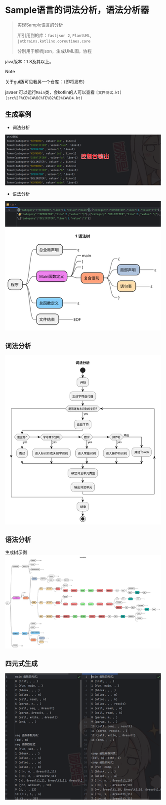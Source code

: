 # Sample语言的词法分析，语法分析器

> 实现Sample语言的分析
> 
> 所引用到的库：`fastjson 2`, `PlantUML`, `jetbrains.kotlinx.coroutines.core`
> 
> 分别用于解析json，生成UML图，协程

java版本：1.8及其以上。

> [!NOTE]
> 关于gui版可见我另一个仓库：（即将发布）
> 
> javaer 可以运行`Main`类，会kotlin的人可以查看 `[文件测试.kt](src%2F%CE%C4%BC%FE%B2%E2%CA%D4.kt)`

## 生成案例

- 词法分析

![console_output.png](Readme/console_output.png)

- 语法分析

![outputJsToken.png](Readme/outputJsToken.png)
![grammer-tree.svg](Readme/grammer-tree.svg)

## 词法分析

![思维导图-词法分析总流程.svg](Readme/思维导图-词法分析总流程.svg)

## 语法分析

生成树示例
![grammer-tree.svg](Readme/自定义测试.svg)

## 四元式生成

![四元式生成.png](Readme/四元式生成.png)


